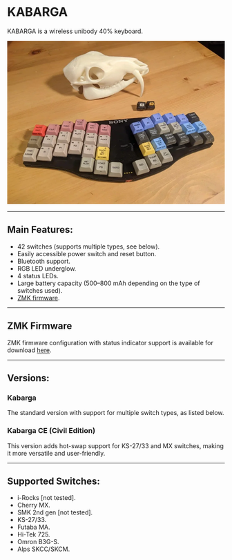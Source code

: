 # KABARGA  
KABARGA is a wireless unibody 40% keyboard.  

![Preview](pics/kabarga_v1.webp)  

---

## Main Features:  
* 42 switches (supports multiple types, see below).  
* Easily accessible power switch and reset button.  
* Bluetooth support.  
* RGB LED underglow.     
* 4 status LEDs.  
* Large battery capacity (500–800 mAh depending on the type of switches used).  
* [ZMK firmware](https://github.com/aroum/zmk-kabarga).  

---

## ZMK Firmware  
ZMK firmware configuration with status indicator support is available for download [here](https://github.com/aroum/zmk-kabarga).  

---

## Versions:  
### Kabarga  
The standard version with support for multiple switch types, as listed below.  

### Kabarga CE (Civil Edition)  
This version adds hot-swap support for KS-27/33 and MX switches, making it more versatile and user-friendly.  

---

## Supported Switches:  
* i-Rocks [not tested].  
* Cherry MX.  
* SMK 2nd gen [not tested].  
* KS-27/33.  
* Futaba MA.  
* Hi-Tek 725.  
* Omron B3G-S.  
* Alps SKCC/SKCM.  
